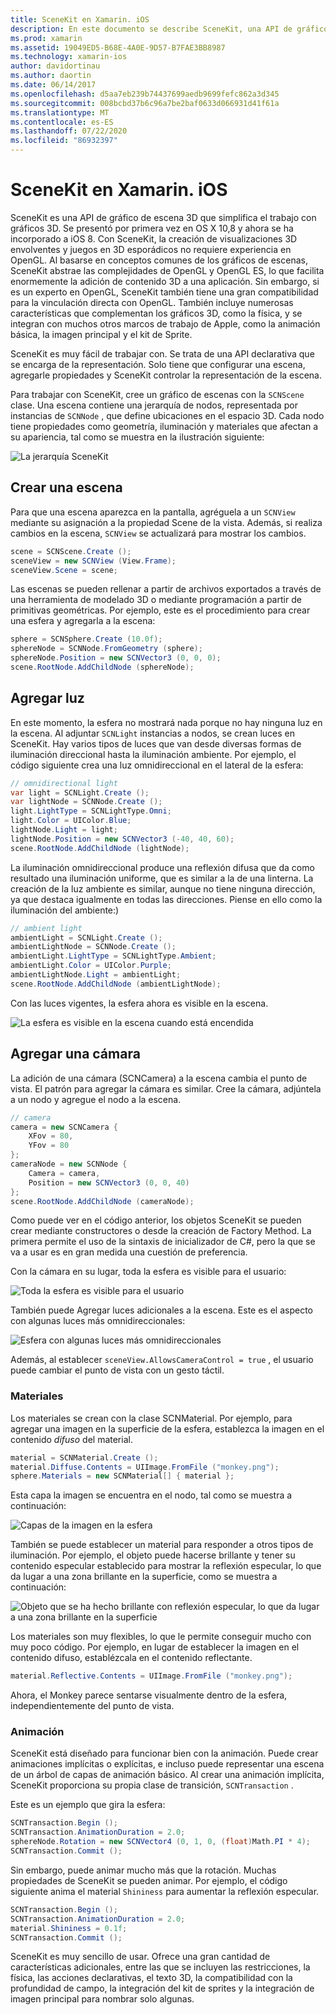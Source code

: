 ```yaml
---
title: SceneKit en Xamarin. iOS
description: En este documento se describe SceneKit, una API de gráficos de escena 3D que simplifica el trabajo con gráficos 3D al abstraer las complejidades de OpenGL.
ms.prod: xamarin
ms.assetid: 19049ED5-B68E-4A0E-9D57-B7FAE3BB8987
ms.technology: xamarin-ios
author: davidortinau
ms.author: daortin
ms.date: 06/14/2017
ms.openlocfilehash: d5aa7eb239b74437699aedb9699fefc862a3d345
ms.sourcegitcommit: 008bcbd37b6c96a7be2baf0633d066931d41f61a
ms.translationtype: MT
ms.contentlocale: es-ES
ms.lasthandoff: 07/22/2020
ms.locfileid: "86932397"
---
```

# <a name="scenekit-in-xamarinios"></a>SceneKit en Xamarin. iOS

SceneKit es una API de gráfico de escena 3D que simplifica el trabajo con gráficos 3D. Se presentó por primera vez en OS X 10,8 y ahora se ha incorporado a iOS 8. Con SceneKit, la creación de visualizaciones 3D envolventes y juegos en 3D esporádicos no requiere experiencia en OpenGL. Al basarse en conceptos comunes de los gráficos de escenas, SceneKit abstrae las complejidades de OpenGL y OpenGL ES, lo que facilita enormemente la adición de contenido 3D a una aplicación. Sin embargo, si es un experto en OpenGL, SceneKit también tiene una gran compatibilidad para la vinculación directa con OpenGL. También incluye numerosas características que complementan los gráficos 3D, como la física, y se integran con muchos otros marcos de trabajo de Apple, como la animación básica, la imagen principal y el kit de Sprite.

SceneKit es muy fácil de trabajar con. Se trata de una API declarativa que se encarga de la representación. Solo tiene que configurar una escena, agregarle propiedades y SceneKit controlar la representación de la escena.

Para trabajar con SceneKit, cree un gráfico de escenas con la `SCNScene` clase. Una escena contiene una jerarquía de nodos, representada por instancias de `SCNNode` , que define ubicaciones en el espacio 3D. Cada nodo tiene propiedades como geometría, iluminación y materiales que afectan a su apariencia, tal como se muestra en la ilustración siguiente:

![La jerarquía SceneKit](scenekit-images/image7.png)

## <a name="create-a-scene"></a>Crear una escena

Para que una escena aparezca en la pantalla, agréguela a un `SCNView` mediante su asignación a la propiedad Scene de la vista. Además, si realiza cambios en la escena, `SCNView` se actualizará para mostrar los cambios.

```csharp
scene = SCNScene.Create ();
sceneView = new SCNView (View.Frame);
sceneView.Scene = scene;
```

Las escenas se pueden rellenar a partir de archivos exportados a través de una herramienta de modelado 3D o mediante programación a partir de primitivas geométricas. Por ejemplo, este es el procedimiento para crear una esfera y agregarla a la escena:

```csharp
sphere = SCNSphere.Create (10.0f);
sphereNode = SCNNode.FromGeometry (sphere);
sphereNode.Position = new SCNVector3 (0, 0, 0);
scene.RootNode.AddChildNode (sphereNode);
```

## <a name="adding-light"></a>Agregar luz

En este momento, la esfera no mostrará nada porque no hay ninguna luz en la escena. Al adjuntar `SCNLight` instancias a nodos, se crean luces en SceneKit. Hay varios tipos de luces que van desde diversas formas de iluminación direccional hasta la iluminación ambiente. Por ejemplo, el código siguiente crea una luz omnidireccional en el lateral de la esfera:

```csharp
// omnidirectional light
var light = SCNLight.Create ();
var lightNode = SCNNode.Create ();
light.LightType = SCNLightType.Omni;
light.Color = UIColor.Blue;
lightNode.Light = light;
lightNode.Position = new SCNVector3 (-40, 40, 60);
scene.RootNode.AddChildNode (lightNode);
```

La iluminación omnidireccional produce una reflexión difusa que da como resultado una iluminación uniforme, que es similar a la de una linterna. La creación de la luz ambiente es similar, aunque no tiene ninguna dirección, ya que destaca igualmente en todas las direcciones. Piense en ello como la iluminación del ambiente:)

```csharp
// ambient light
ambientLight = SCNLight.Create ();
ambientLightNode = SCNNode.Create ();
ambientLight.LightType = SCNLightType.Ambient;
ambientLight.Color = UIColor.Purple;
ambientLightNode.Light = ambientLight;
scene.RootNode.AddChildNode (ambientLightNode);
```

Con las luces vigentes, la esfera ahora es visible en la escena.

![La esfera es visible en la escena cuando está encendida](scenekit-images/image8.png)

## <a name="adding-a-camera"></a>Agregar una cámara

La adición de una cámara (SCNCamera) a la escena cambia el punto de vista. El patrón para agregar la cámara es similar. Cree la cámara, adjúntela a un nodo y agregue el nodo a la escena.

```csharp
// camera
camera = new SCNCamera {
    XFov = 80,
    YFov = 80
};
cameraNode = new SCNNode {
    Camera = camera,
    Position = new SCNVector3 (0, 0, 40)
};
scene.RootNode.AddChildNode (cameraNode);
```

Como puede ver en el código anterior, los objetos SceneKit se pueden crear mediante constructores o desde la creación de Factory Method. La primera permite el uso de la sintaxis de inicializador de C#, pero la que se va a usar es en gran medida una cuestión de preferencia.

Con la cámara en su lugar, toda la esfera es visible para el usuario:

![Toda la esfera es visible para el usuario](scenekit-images/image9.png)

También puede Agregar luces adicionales a la escena. Este es el aspecto con algunas luces más omnidireccionales:

![Esfera con algunas luces más omnidireccionales](scenekit-images/image10.png)

Además, al establecer `sceneView.AllowsCameraControl = true` , el usuario puede cambiar el punto de vista con un gesto táctil.

### <a name="materials"></a>Materiales

Los materiales se crean con la clase SCNMaterial. Por ejemplo, para agregar una imagen en la superficie de la esfera, establezca la imagen en el contenido *difuso* del material.

```csharp
material = SCNMaterial.Create ();
material.Diffuse.Contents = UIImage.FromFile ("monkey.png");
sphere.Materials = new SCNMaterial[] { material };
```

Esta capa la imagen se encuentra en el nodo, tal como se muestra a continuación:

![Capas de la imagen en la esfera](scenekit-images/image11.png)

También se puede establecer un material para responder a otros tipos de iluminación. Por ejemplo, el objeto puede hacerse brillante y tener su contenido especular establecido para mostrar la reflexión especular, lo que da lugar a una zona brillante en la superficie, como se muestra a continuación:

![Objeto que se ha hecho brillante con reflexión especular, lo que da lugar a una zona brillante en la superficie](scenekit-images/image12.png)

Los materiales son muy flexibles, lo que le permite conseguir mucho con muy poco código. Por ejemplo, en lugar de establecer la imagen en el contenido difuso, establézcala en el contenido reflectante.

```csharp
material.Reflective.Contents = UIImage.FromFile ("monkey.png");
```

Ahora, el Monkey parece sentarse visualmente dentro de la esfera, independientemente del punto de vista.

### <a name="animation"></a>Animación

SceneKit está diseñado para funcionar bien con la animación. Puede crear animaciones implícitas o explícitas, e incluso puede representar una escena de un árbol de capas de animación básico. Al crear una animación implícita, SceneKit proporciona su propia clase de transición, `SCNTransaction` .

Este es un ejemplo que gira la esfera:

```csharp
SCNTransaction.Begin ();
SCNTransaction.AnimationDuration = 2.0;
sphereNode.Rotation = new SCNVector4 (0, 1, 0, (float)Math.PI * 4);
SCNTransaction.Commit ();
```

Sin embargo, puede animar mucho más que la rotación. Muchas propiedades de SceneKit se pueden animar. Por ejemplo, el código siguiente anima el material `Shininess` para aumentar la reflexión especular.

```csharp
SCNTransaction.Begin ();
SCNTransaction.AnimationDuration = 2.0;
material.Shininess = 0.1f;
SCNTransaction.Commit ();
```

SceneKit es muy sencillo de usar. Ofrece una gran cantidad de características adicionales, entre las que se incluyen las restricciones, la física, las acciones declarativas, el texto 3D, la compatibilidad con la profundidad de campo, la integración del kit de sprites y la integración de imagen principal para nombrar solo algunas.
